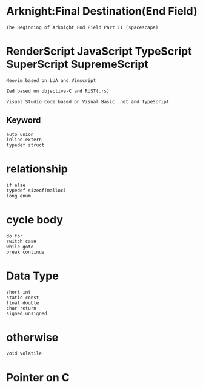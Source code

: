 # Arknight:Final Destination(End Field)
    The Beginning of Arknight End Field Part II (spacescape)
# RenderScript JavaScript TypeScript SuperScript SupremeScript
    Neovim based on LUA and Vimscript
    
    Zed based on objective-C and RUST(.rs)

    Visual Studio Code based on Visual Basic .net and TypeScript 
## Keyword 
    auto union 
    inline extern 
    typedef struct
  
# relationship
    if else
    typedef sizeof(malloc)
    long enum

# cycle body
    do for
    switch case
    while goto
    break continue

# Data Type
    short int
    static const
    float double
    char return
    signed unsigned
    
# otherwise
    void volatile  

# Pointer on C
